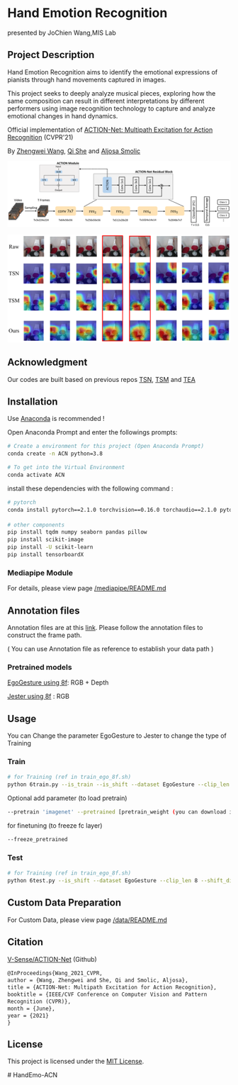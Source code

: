
# Hand Emotion Recognition 
presented by JoChien Wang,MIS Lab
## Project Description
Hand Emotion Recognition aims to identify the emotional expressions of pianists through hand movements captured in images. 


This project seeks to deeply analyze musical pieces, exploring how the same composition can result in different interpretations by different performers using image recognition technology to capture and analyze emotional changes in hand dynamics.

Official implementation of [ACTION-Net: Multipath Excitation for Action Recognition](https://arxiv.org/abs/2103.07372) (CVPR'21)

By [Zhengwei Wang](https://villawang.github.io/), [Qi She](https://qi-she.net/) and [Aljosa Smolic](https://scholar.google.ch/citations?user=HZRejX4AAAAJ&hl=de)

<p align="center"><img src="fig/backbone2.png" width="800" /></p>

<p align="center"><img src="fig/heatmap_10_compressed.png" width="800" />

## Acknowledgment
Our codes are built based on previous repos [TSN](https://github.com/yjxiong/temporal-segment-networks), [TSM](https://github.com/mit-han-lab/temporal-shift-module) and [TEA](https://github.com/Phoenix1327/tea-action-recognition)

## Installation 
Use [Anaconda](https://www.anaconda.com/) is recommended !

Open Anaconda Prompt and enter the followings prompts:
```bash
# Create a environment for this project (Open Anaconda Prompt)
conda create -n ACN python=3.8
```
```bash
# To get into the Virtual Environment
conda activate ACN
```
install these dependencies with the following command : 
```bash
# pytorch
conda install pytorch==2.1.0 torchvision==0.16.0 torchaudio==2.1.0 pytorch-cuda=11.8 -c pytorch -c nvidia

# other components
pip install tqdm numpy seaborn pandas pillow
pip install scikit-image
pip install -U scikit-learn
pip install tensorboardX

```
### Mediapipe Module
For details, please view page [/mediapipe/README.md](/mediapipe/README.md)

## Annotation files
Annotation files are at this [link](https://www.dropbox.com/sh/hry7o1iri8tebri/AADmotYF-PFY14ueVIdtc1-pa?dl=0). Please follow the annotation files to construct the frame path.

( You can use Annotation file as reference to establish your data path )

### Pretrained models
[EgoGesture using 8f](https://www.dropbox.com/sh/v9373sopxmf3vwh/AACDx4E3exxR_gbHgFK7rsGXa?dl=0): RGB + Depth 

[Jester using 8f](https://www.dropbox.com/sh/77d5qn31wxwpqw8/AAB-1JZVAb1MuQfnOaKtz4Lya?dl=0) : RGB


## Usage
You can Change the parameter EgoGesture to Jester to change the type of Training
### Train
```bash
# for Training (ref in train_ego_8f.sh)
python 6train.py --is_train --is_shift --dataset EgoGesture --clip_len 8 --shift_div 8 --wd 5e-4 --dropout 0.5  --batch_size 4 --lr_steps 5 10 15 --lr 1e-2 --base_model resnet50 --epochs 20 --num_workers 5 
```
Optional add parameter (to load pretrain)
```bash
--pretrain 'imagenet' --pretrained [pretrain_weight (you can download it on above link)] 
```
for finetuning (to freeze fc layer)
```bash
--freeze_pretrained
```

### Test
```bash
# for Training (ref in train_ego_8f.sh)
python 6test.py --is_shift --dataset EgoGesture --clip_len 8 --shift_div 8 --batch_size 1 --test_crops 1 --scale_size 256 --crop_size 256 --clip_num 10 --num_workers 5
```
## Custom Data Preparation
For Custom Data, please view page [/data/README.md](/data/README.md)

## Citation

[V-Sense/ACTION-Net](https://github.com/V-Sense/ACTION-Net) (Github)
```
@InProceedings{Wang_2021_CVPR,
author = {Wang, Zhengwei and She, Qi and Smolic, Aljosa},
title = {ACTION-Net: Multipath Excitation for Action Recognition},
booktitle = {IEEE/CVF Conference on Computer Vision and Pattern Recognition (CVPR)},
month = {June},
year = {2021}
}
```
## License
This project is licensed under the [MIT License](LICENSE).

#   H a n d E m o - A C N 
 
 